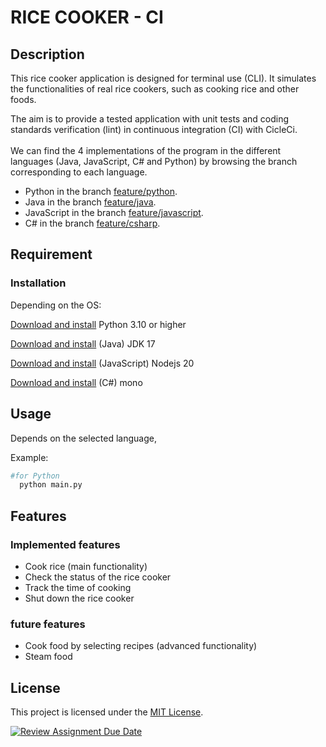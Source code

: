 # RICE COOKER - CI

## Description

This rice cooker application is designed for terminal use (CLI). It simulates the functionalities of real rice cookers, such as cooking rice and other foods.

The aim is to provide a tested application with unit tests and coding standards verification (lint) in continuous integration (CI) with CicleCi.
<br>
<br>
We can find the 4 implementations of the program in the different languages (Java, JavaScript, C# and Python) by browsing the branch corresponding to each language.

- Python in the branch [feature/python](https://github.com/hei-school/cc-d4-rice-cooker-ci-fenohasinalala/tree/feature/python).
- Java in the branch [feature/java](https://github.com/hei-school/cc-d4-rice-cooker-ci-fenohasinalala/tree/feature/java).
- JavaScript in the branch [feature/javascript](https://github.com/hei-school/cc-d4-rice-cooker-ci-fenohasinalala/tree/feature/javascript).
- C# in the branch [feature/csharp](https://github.com/hei-school/cc-d4-rice-cooker-ci-fenohasinalala/tree/feature/csharp).

## Requirement

### Installation

Depending on the OS:

[Download and install](https://www.python.org/downloads/) Python 3.10 or higher

[Download and install](https://docs.oracle.com/en/java/javase/17/install/overview-jdk-installation.html)  (Java) JDK 17

[Download and install](https://nodejs.org/en/learn/getting-started/how-to-install-nodejs) (JavaScript) Nodejs 20

[Download and install](https://www.mono-project.com/docs/about-mono/languages/csharp/) (C#) mono

## Usage

Depends on the selected language,

Example:

```bash
#for Python
  python main.py
```

## Features

### Implemented features

- Cook rice (main functionality)
- Check the status of the rice cooker
- Track the time of cooking
- Shut down the rice cooker

### future features

- Cook food by selecting recipes (advanced functionality)
- Steam food

## License

This project is licensed under the [MIT License](LICENSE.md).

[![Review Assignment Due Date](https://classroom.github.com/assets/deadline-readme-button-24ddc0f5d75046c5622901739e7c5dd533143b0c8e959d652212380cedb1ea36.svg)](https://classroom.github.com/a/__xb4cFP)
